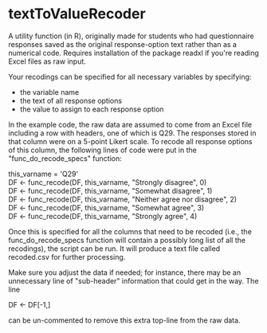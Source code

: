 # textToValueRecoder

A utility function (in R), originally made for students who had questionnaire responses saved as the original response-option text rather than as a numerical code. Requires installation of the package readxl if you're reading Excel files as raw input.

Your recodings can be specified for all necessary variables by specifying:
- the variable name
- the text of all response options
- the value to assign to each response option

In the example code, the raw data are assumed to come from an Excel file including a row with headers, one of which is Q29. The responses stored in that column were on a 5-point Likert scale. To recode all response options of this column, the following lines of code were put in the "func_do_recode_specs" function:

this_varname = 'Q29'  
DF <- func_recode(DF, this_varname, "Strongly disagree", 0)  
DF <- func_recode(DF, this_varname, "Somewhat disagree", 1)  
DF <- func_recode(DF, this_varname, "Neither agree nor disagree", 2)  
DF <- func_recode(DF, this_varname, "Somewhat agree", 3)  
DF <- func_recode(DF, this_varname, "Strongly agree", 4)  

Once this is specified for all the columns that need to be recoded (i.e., the func_do_recode_specs function will contain a possibly long list of all the recodings), the script can be run. It will produce a text file called recoded.csv for further processing.

Make sure you adjust the data if needed; for instance, there may be an unnecessary line of "sub-header" information that could get in the way. The line 

DF <- DF[-1,]

can be un-commented to remove this extra top-line from the raw data.
